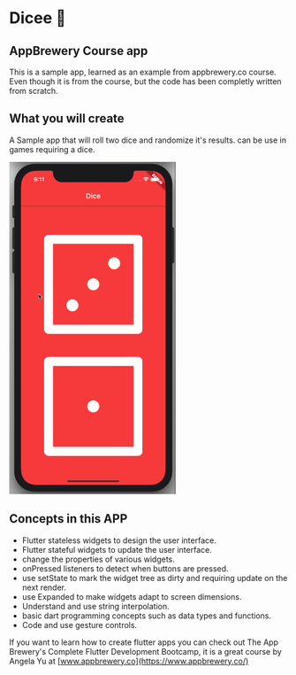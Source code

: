 # Dicee 🎲

## AppBrewery Course app

This is a sample app, learned as an example from appbrewery.co course.
Even though it is from the course, but the code has been completly written from scratch.


## What you will create

A Sample app that will roll two dice and randomize it's results. can be use in games requiring a dice.

<img src="https://github.com/TechInCharge/flutter-dice-app/blob/master/Flutter-Dice-app.gif" alt="alt text" width="whatever" height="600">


## Concepts in this APP

- Flutter stateless widgets to design the user interface.
- Flutter stateful widgets to update the user interface.
- change the properties of various widgets.
- onPressed listeners to detect when buttons are pressed.
- use setState to mark the widget tree as dirty and requiring update on the next render.
- use Expanded to make widgets adapt to screen dimensions.
- Understand and use string interpolation.
- basic dart programming concepts such as data types and functions.
- Code and use gesture controls.


If you want to learn how to create flutter apps you can check out The App Brewery's Complete Flutter Development Bootcamp, it is a great course by Angela Yu at [www.appbrewery.co](https://www.appbrewery.co/)


